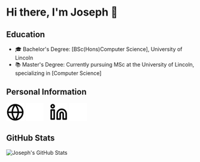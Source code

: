 # Hi there, I'm Joseph 👋



## Education
- 🎓 Bachelor's Degree: [BSc(Hons)Computer Science], University of Lincoln
- 📚 Master's Degree: Currently pursuing MSc at the University of Lincoln, specializing in [Computer Science]

## Personal Information
[![website](./img/globe-light.svg)](http://www.joesmith.xyz#gh-light-mode-only)
[![website](./img/globe-dark.svg)](http://www.joesmith.xyz#gh-dark-mode-only)
&nbsp;&nbsp;
[![LinkedIn](./img/linkedin-light.svg)](https://www.linkedin.com/in/joseph-smith-5bab7a1b7/#gh-light-mode-only)
[![LinkedIn](./img/linkedin-dark.svg)](https://www.linkedin.com/in/joseph-smith-5bab7a1b7/#gh-dark-mode-only)
&nbsp;&nbsp;

## GitHub Stats
![Joseph's GitHub Stats](https://github-readme-stats.vercel.app/api?username=TheAverageJoe01&show_icons=true&theme=darcula)
